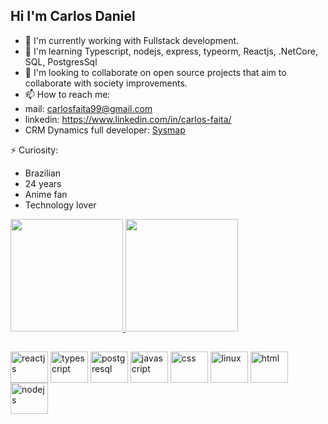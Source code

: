 ## Hi I'm Carlos Daniel

- 🔭 I'm currently working with Fullstack development.
- 🌱 I'm learning Typescript, nodejs, express, typeorm, Reactjs, .NetCore, SQL, PostgresSql
- 👯 I'm looking to collaborate on open source projects that aim to collaborate with society improvements.
- 📫 How to reach me: 
- mail: carlosfaita99@gmail.com
- linkedin: https://www.linkedin.com/in/carlos-faita/
- CRM Dynamics full developer: [Sysmap](https://www.sysmap.com.br/)

⚡ Curiosity: 
* Brazilian
* 24 years
* Anime fan
* Technology lover


<div>
  <a href="http://github.com/xCall">
  <img src="http://github-readme-stats.vercel.app/api?username=xCall&show=reviews,discussions_started,discussions_answered,prs_merged,prs_merged_percentage&show_icons=true&theme=dracula&include_all_commits=true&count_private=true" height="180em">
  <img src="http://github-readme-stats.vercel.app/api/top-langs/?username=xCall&layout=compact&langs_count=16&theme=dracula" height="180em">
</div>
  
##
  
<div style="display: inline-block;">
  <img align="center" alt="reactjs" height="50" width="60" src="https://cdn.jsdelivr.net/gh/devicons/devicon/icons/react/react-original-wordmark.svg" />
  <img align="center" alt="typescript" height="50" width="60" src="https://cdn.jsdelivr.net/gh/devicons/devicon/icons/typescript/typescript-plain.svg" />
  <img align="center" alt="postgresql" height="50" width="60" src="https://cdn.jsdelivr.net/gh/devicons/devicon/icons/postgresql/postgresql-original-wordmark.svg" />
  <img align="center" alt="javascript" height="50" width="60" src="https://cdn.jsdelivr.net/gh/devicons/devicon/icons/javascript/javascript-original.svg" />
  <img align="center" alt="css" height="50" width="60" src="https://cdn.jsdelivr.net/gh/devicons/devicon/icons/css3/css3-original.svg" />
  <img align="center" alt="linux" height="50" width="60" src="https://cdn.jsdelivr.net/gh/devicons/devicon/icons/linux/linux-original.svg" />
  <img align="center" alt="html" height="50" width="60" src="https://cdn.jsdelivr.net/gh/devicons/devicon/icons/html5/html5-original.svg" />
  <img align="center" alt="nodejs" height="50" width="60" src="https://cdn.jsdelivr.net/gh/devicons/devicon/icons/nodejs/nodejs-original-wordmark.svg" />
</div>
